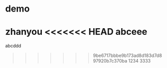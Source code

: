 # demo
zhanyou
<<<<<<< HEAD
abceee
=======
abcddd
>>>>>>> 9be6717bbbe9b173ad8d183d7d897920b7c370ba
1234
3333